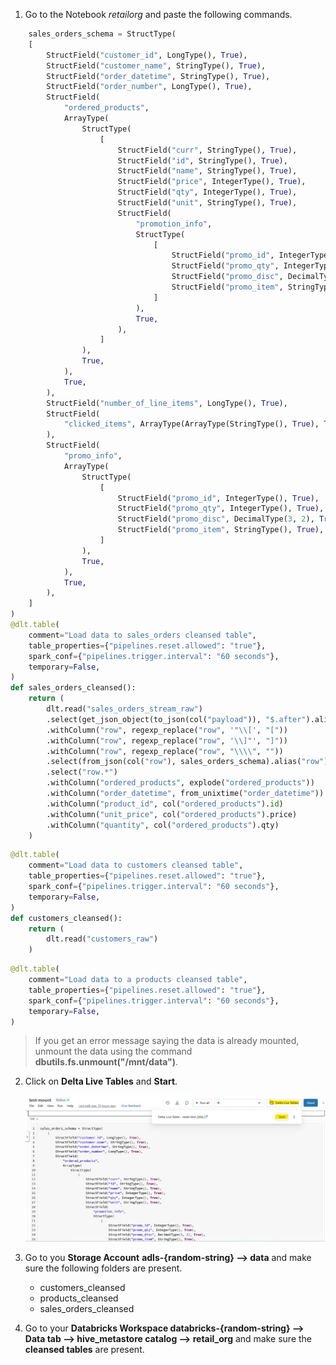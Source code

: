 1. Go to the Notebook *retailorg* and paste the following commands.

```python
    sales_orders_schema = StructType(
    [
        StructField("customer_id", LongType(), True),
        StructField("customer_name", StringType(), True),
        StructField("order_datetime", StringType(), True),
        StructField("order_number", LongType(), True),
        StructField(
            "ordered_products",
            ArrayType(
                StructType(
                    [
                        StructField("curr", StringType(), True),
                        StructField("id", StringType(), True),
                        StructField("name", StringType(), True),
                        StructField("price", IntegerType(), True),
                        StructField("qty", IntegerType(), True),
                        StructField("unit", StringType(), True),
                        StructField(
                            "promotion_info",
                            StructType(
                                [
                                    StructField("promo_id", IntegerType(), True),
                                    StructField("promo_qty", IntegerType(), True),
                                    StructField("promo_disc", DecimalType(3, 2), True),
                                    StructField("promo_item", StringType(), True),
                                ]
                            ),
                            True,
                        ),
                    ]
                ),
                True,
            ),
            True,
        ),
        StructField("number_of_line_items", LongType(), True),
        StructField(
            "clicked_items", ArrayType(ArrayType(StringType(), True), True), True
        ),
        StructField(
            "promo_info",
            ArrayType(
                StructType(
                    [
                        StructField("promo_id", IntegerType(), True),
                        StructField("promo_qty", IntegerType(), True),
                        StructField("promo_disc", DecimalType(3, 2), True),
                        StructField("promo_item", StringType(), True),
                    ]
                ),
                True,
            ),
            True,
        ),
    ]
) 
@dlt.table(
    comment="Load data to sales_orders cleansed table",
    table_properties={"pipelines.reset.allowed": "true"},
    spark_conf={"pipelines.trigger.interval": "60 seconds"},
    temporary=False,
)
def sales_orders_cleansed():
    return (
        dlt.read("sales_orders_stream_raw")        
        .select(get_json_object(to_json(col("payload")), "$.after").alias("row"))
        .withColumn("row", regexp_replace("row", '"\\[', "["))
        .withColumn("row", regexp_replace("row", '\\]"', "]"))
        .withColumn("row", regexp_replace("row", "\\\\", ""))
        .select(from_json(col("row"), sales_orders_schema).alias("row"))
        .select("row.*")
        .withColumn("ordered_products", explode("ordered_products"))
        .withColumn("order_datetime", from_unixtime("order_datetime"))
        .withColumn("product_id", col("ordered_products").id)
        .withColumn("unit_price", col("ordered_products").price)
        .withColumn("quantity", col("ordered_products").qty)
    )
```

```python
@dlt.table(
    comment="Load data to customers cleansed table",
    table_properties={"pipelines.reset.allowed": "true"},
    spark_conf={"pipelines.trigger.interval": "60 seconds"},
    temporary=False,
)
def customers_cleansed():
    return (
        dlt.read("customers_raw")
    )
```

```python
@dlt.table(
    comment="Load data to a products cleansed table",
    table_properties={"pipelines.reset.allowed": "true"},
    spark_conf={"pipelines.trigger.interval": "60 seconds"},
    temporary=False,
)
```

>If you get an error message saying the data is already mounted, unmount the data using the command **dbutils.fs.unmount("/mnt/data")**.

2. Click on **Delta Live Tables** and **Start**.

   ![startPipeline](./assets/1-start_pipeline.jpg "Start Pipeline")
   
4. Go to you **Storage Account** **adls-{random-string} --> data** and make sure the following folders are present.
    * customers_cleansed
    * products_cleansed
    * sales_orders_cleansed

4. Go to your **Databricks Workspace databricks-{random-string} --> Data tab --> hive_metastore catalog --> retail_org** and make sure the **cleansed tables** are present.

